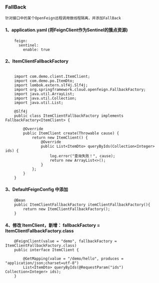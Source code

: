 ### FallBack
```
针对接口中的某个OpenFeign远程调用做线程隔离，并添加FallBack
```

#### 1、application.yaml (将FeignClient作为Sentinel的簇点资源)
```
    feign:
      sentinel:
        enable: true
```

#### 2、ItemClientFallbackFactory
```

    import com.demo.client.ItemClient;
    import com.demo.po.ItemDto;
    import lombok.extern.slf4j.Slf4j;
    import org.springframework.cloud.openfeign.FallbackFactory;
    import java.util.ArrayList;
    import java.util.Collection;
    import java.util.List;

    @Slf4j
    public class ItemClientFallbackFactory implements FallbackFactory<ItemClient> {

        @Override
        public ItemClient create(Throwable cause) {
            return new ItemClient() {
                @Override
                public List<ItemDto> queryByIds(Collection<Integer> ids) {
                    log.error("查询失败！", cause);
                    return new ArrayList<>();
                }
            };
        }
    }
```


#### 3、DefaultFeignConfig 中添加
```
    @Bean
    public ItemClientFallbackFactory itemClientFallbackFactory(){
        return new ItemClientFallbackFactory();
    }
```


#### 4、修改 ItemClient，新增： fallbackFactory = ItemClientFallbackFactory.class
```
    @FeignClient(value = "demo", fallbackFactory = ItemClientFallbackFactory.class)
    public interface ItemClient {

        @GetMapping(value = "/demo/hello", produces = "application/json;charset=utf-8")
        List<ItemDto> queryByIds(@RequestParam("ids") Collection<Integer> ids);
    }
```
